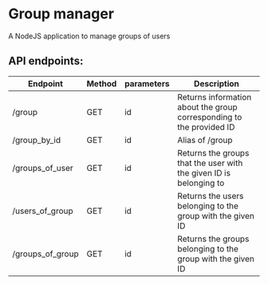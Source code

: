 # Group manager
A NodeJS application to manage groups of users

## API endpoints:

| Endpoint | Method | parameters | Description |
| --- | --- | --- | --- |
| /group | GET | id | Returns information about the group corresponding to the provided ID |
| /group_by_id | GET | id | Alias of /group |
| /groups_of_user | GET | id | Returns the groups that the user with the given ID is belonging to |
| /users_of_group | GET | id | Returns the users belonging to the group with the given ID |
| /groups_of_group | GET | id | Returns the groups belonging to the group with the given ID |
